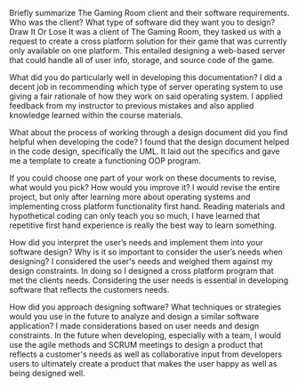 Briefly summarize The Gaming Room client and their software requirements. Who was the client? What type of software did they want you to design?
Draw It Or Lose It was a client of The Gaming Room, they tasked us with a request to create a cross platform solution for their game that was currently only available on one platform.  This entailed designing a web-based server that could handle all of user info,
storage, and source code of the game.    

What did you do particularly well in developing this documentation?
I did a decent job in recommending which type of server operating system to use giving a fair rationale of how they work on said operating system.  I applied feedback from my instructor to previous mistakes and also applied knowledge learned within the course materials.

What about the process of working through a design document did you find helpful when developing the code?
I found that the design document helped in the code design, specifically the UML. It laid out the specifics and gave me a template to create a functioning OOP program. 

If you could choose one part of your work on these documents to revise, what would you pick? How would you improve it?
I would revise the entire project, but only after learning more about operating systems and implementing cross platform functionality first hand.  Reading materials and hypothetical coding can only teach you so much, I have learned that repetitive first hand experience
is really the best way to learn something.

How did you interpret the user’s needs and implement them into your software design? Why is it so important to consider the user’s needs when designing?
I considered the user's needs and weighed them against my design constraints.  In doing so I designed a cross platform program that met the clients needs.  Considering the user needs is essential in developing software that reflects the customers needs.

How did you approach designing software? What techniques or strategies would you use in the future to analyze and design a similar software application?
I made considerations based on user needs and design constraints.  In the future when developing, especially with a team, I would use the agile methods and SCRUM meetings to design a product that reflects a customer's needs as well as collaborative input from developers
users to ultimately create a product that makes the user happy as well as being designed well. 
  
